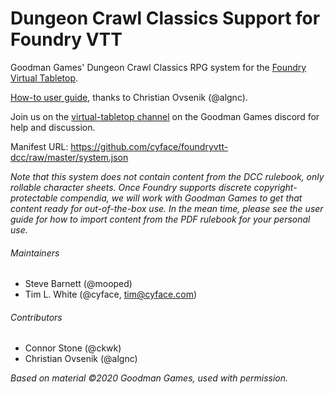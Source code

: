 # Dungeon Crawl Classics Support for Foundry VTT

Goodman Games' Dungeon Crawl Classics RPG system for the [Foundry Virtual Tabletop](https://foundryvtt.com).

[How-to user guide](https://docs.google.com/document/d/1ZqQbo0g3TXuAzbHJSK6gvaLdQ-idqtEN85pxDVPzfjM/edit?usp=sharing), thanks to Christian Ovsenik (@algnc).

Join us on the [virtual-tabletop channel](https://discord.gg/2PR9YH9) on the Goodman Games discord for help and discussion.

Manifest URL: https://github.com/cyface/foundryvtt-dcc/raw/master/system.json

*Note that this system does not contain content from the DCC rulebook, only rollable character sheets.  Once Foundry supports discrete copyright-protectable compendia, we will work with Goodman Games to get that content ready for out-of-the-box use.  In the mean time, please see the user guide for how to import content from the PDF rulebook for your personal use.*

###### Maintainers
* Steve Barnett (@mooped)
* Tim L. White (@cyface, tim@cyface.com)

###### Contributors
* Connor Stone (@ckwk)
* Christian Ovsenik (@algnc)

_Based on material ©2020 Goodman Games, used with permission._
